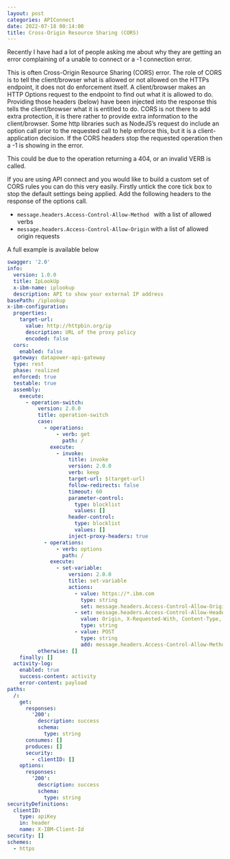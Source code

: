 ```yaml
---
layout: post
categories: APIConnect
date: 2022-07-18 00:14:00
title: Cross-Origin Resource Sharing (CORS)
---
```


Recently I have had a lot of people asking me about why they are getting an error complaining of a unable to connect or a -1 connection error.

This is often Cross-Origin Resource Sharing (CORS) error. The role of CORS is to tell the client/browser what is allowed or not allowed on the HTTPs endpoint, it does not do enforcement itself. A client/browser makes an HTTP Options request to the endpoint to find out what it is allowed to do. Providing those headers (below) have been injected into the response this tells the client/browser what it is entitled to do. CORS is not there to add extra protection, it is there rather to provide extra information to the client/browser. Some http libraries such as NodeJS’s request do include an option call prior to the requested call to help enforce this, but it is a client-application decision. If the CORS headers stop the requested operation then a -1 is showing in the error.

<!--more-->

This could be due to the operation returning a 404, or an invalid VERB is called.

If you are using API connect and you would like to build a custom set of CORS rules you can do this very easily. Firstly untick the core tick box to stop the default settings being applied. Add the following headers to the response of the options call.
- `message.headers.Access-Control-Allow-Method ` with a  list of allowed verbs
- `message.headers.Access-Control-Allow-Origin` with a list of allowed origin requests


A full example is available below

```yaml
swagger: '2.0'
info:
  version: 1.0.0
  title: IpLookUp
  x-ibm-name: iplookup
  description: API to show your external IP address
basePath: /iplookup
x-ibm-configuration:
  properties:
    target-url:
      value: http://httpbin.org/ip
      description: URL of the proxy policy
      encoded: false
  cors:
    enabled: false
  gateway: datapower-api-gateway
  type: rest
  phase: realized
  enforced: true
  testable: true
  assembly:
    execute:
      - operation-switch:
          version: 2.0.0
          title: operation-switch
          case:
            - operations:
                - verb: get
                  path: /
              execute:
                - invoke:
                    title: invoke
                    version: 2.0.0
                    verb: keep
                    target-url: $(target-url)
                    follow-redirects: false
                    timeout: 60
                    parameter-control:
                      type: blocklist
                      values: []
                    header-control:
                      type: blocklist
                      values: []
                    inject-proxy-headers: true
            - operations:
                - verb: options
                  path: /
              execute:
                - set-variable:
                    version: 2.0.0
                    title: set-variable
                    actions:
                      - value: https://*.ibm.com
                        type: string
                        set: message.headers.Access-Control-Allow-Origin
                      - set: message.headers.Access-Control-Allow-Headers
                        value: Origin, X-Requested-With, Content-Type, Accept
                        type: string
                      - value: POST
                        type: string
                        add: message.headers.Access-Control-Allow-Method
          otherwise: []
    finally: []
  activity-log:
    enabled: true
    success-content: activity
    error-content: payload
paths:
  /:
    get:
      responses:
        '200':
          description: success
          schema:
            type: string
      consumes: []
      produces: []
      security:
        - clientID: []
    options:
      responses:
        '200':
          description: success
          schema:
            type: string
securityDefinitions:
  clientID:
    type: apiKey
    in: header
    name: X-IBM-Client-Id
security: []
schemes:
  - https
```
